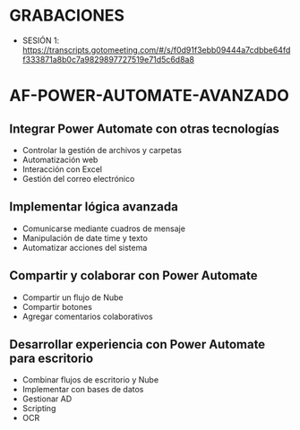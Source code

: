 # GRABACIONES

- SESIÓN 1: https://transcripts.gotomeeting.com/#/s/f0d91f3ebb09444a7cdbbe64fdf333871a8b0c7a9829897727519e71d5c6d8a8

# AF-POWER-AUTOMATE-AVANZADO

## Integrar Power Automate con otras tecnologías 

- Controlar la gestión de archivos y carpetas 
- Automatización web 
- Interacción con Excel 
- Gestión del correo electrónico 

## Implementar lógica avanzada 

- Comunicarse mediante cuadros de mensaje 
- Manipulación de date time y texto 
- Automatizar acciones del sistema 

## Compartir y colaborar con Power Automate 

- Compartir un flujo de Nube 
- Compartir botones 
- Agregar comentarios colaborativos 

## Desarrollar experiencia con Power Automate para escritorio 

- Combinar flujos de escritorio y Nube 
- Implementar con bases de datos 
- Gestionar AD 
- Scripting 
- OCR
